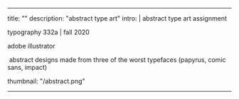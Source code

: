 ---

title: ""
description: "abstract type art"
intro: |
abstract type art assignment

typography 332a | fall 2020

adobe illustrator

​
abstract designs made from three of the worst typefaces (papyrus, comic sans, impact)

thumbnail: "/abstract.png"

---